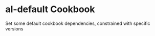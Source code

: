 al-default Cookbook
===================
Set some default cookbook dependencies, constrained with specific versions
